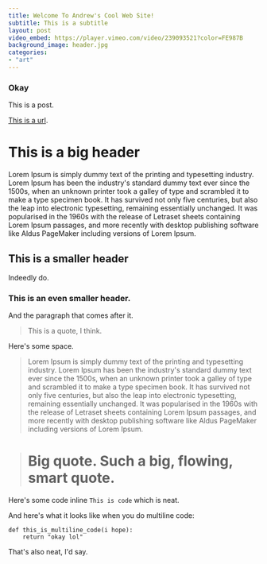 ```yaml
---
title: Welcome To Andrew's Cool Web Site!
subtitle: This is a subtitle
layout: post
video_embed: https://player.vimeo.com/video/239093521?color=FE987B
background_image: header.jpg
categories: 
- "art"
---
```

### Okay
This is a post.

[This is a url](http://github.com).


# This is a big header
Lorem Ipsum is simply dummy text of the printing and typesetting industry. Lorem Ipsum has been the industry's standard dummy text ever since the 1500s, when an unknown printer took a galley of type and scrambled it to make a type specimen book. It has survived not only five centuries, but also the leap into electronic typesetting, remaining essentially unchanged. It was popularised in the 1960s with the release of Letraset sheets containing Lorem Ipsum passages, and more recently with desktop publishing software like Aldus PageMaker including versions of Lorem Ipsum.

## This is a smaller header
Indeedly do.

### This is an even smaller header.
And the paragraph that comes after it.

> This is a quote, I think.

Here's some space.

> Lorem Ipsum is simply dummy text of the printing and typesetting industry. Lorem Ipsum has been the industry's standard dummy text ever since the 1500s, when an unknown printer took a galley of type and scrambled it to make a type specimen book. It has survived not only five centuries, but also the leap into electronic typesetting, remaining essentially unchanged. It was popularised in the 1960s with the release of Letraset sheets containing Lorem Ipsum passages, and more recently with desktop publishing software like Aldus PageMaker including versions of Lorem Ipsum.

> # Big quote. Such a big, flowing, smart quote.

Here's some code inline `This is code` which is neat.

And here's what it looks like when you do multiline code:
```
def this_is_multiline_code(i hope):
	return "okay lol"
```
That's also neat, I'd say.
